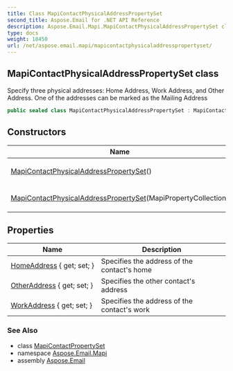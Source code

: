 ```yaml
---
title: Class MapiContactPhysicalAddressPropertySet
second_title: Aspose.Email for .NET API Reference
description: Aspose.Email.Mapi.MapiContactPhysicalAddressPropertySet class. Specify three physical addresses Home Address Work Address and Other Address. One of the addresses can be marked as the Mailing Address
type: docs
weight: 18450
url: /net/aspose.email.mapi/mapicontactphysicaladdresspropertyset/
---
```

## MapiContactPhysicalAddressPropertySet class

Specify three physical addresses: Home Address, Work Address, and Other Address. One of the addresses can be marked as the Mailing Address

```csharp
public sealed class MapiContactPhysicalAddressPropertySet : MapiContactPropertySet
```

## Constructors

| Name | Description |
| --- | --- |
| [MapiContactPhysicalAddressPropertySet](mapicontactphysicaladdresspropertyset/#constructor)() | Initializes a new instance of the `MapiContactPhysicalAddressPropertySet` class |
| [MapiContactPhysicalAddressPropertySet](mapicontactphysicaladdresspropertyset/#constructor_1)(MapiPropertyCollection) | Initializes a new instance of the `MapiContactPhysicalAddressPropertySet` class |

## Properties

| Name | Description |
| --- | --- |
| [HomeAddress](../../aspose.email.mapi/mapicontactphysicaladdresspropertyset/homeaddress/) { get; set; } | Specifies the address of the contact's home |
| [OtherAddress](../../aspose.email.mapi/mapicontactphysicaladdresspropertyset/otheraddress/) { get; set; } | Specifies the other contact's address |
| [WorkAddress](../../aspose.email.mapi/mapicontactphysicaladdresspropertyset/workaddress/) { get; set; } | Specifies the address of the contact's work |

### See Also

* class [MapiContactPropertySet](../mapicontactpropertyset/)
* namespace [Aspose.Email.Mapi](../../aspose.email.mapi/)
* assembly [Aspose.Email](../../)


